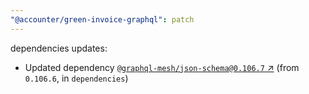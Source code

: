 ```yaml
---
"@accounter/green-invoice-graphql": patch
---
```

dependencies updates:
  - Updated dependency [`@graphql-mesh/json-schema@0.106.7` ↗︎](https://www.npmjs.com/package/@graphql-mesh/json-schema/v/0.106.7) (from `0.106.6`, in `dependencies`)
